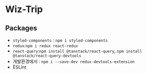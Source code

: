 # Wiz-Trip

## Packages

- `styled-components` : `npm i styled-components`
- `redux`:`npm i redux react-redux`
- `react-query`:`npm install @tanstack/react-query`, `npm install @tanstack/react-query-devtools`
- 개발환경에서 : `npm i --save-dev redux-devtools-extension`
- ÈSLint
